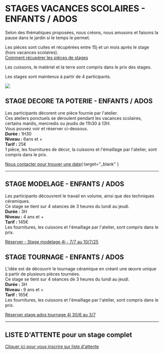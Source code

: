
# STAGES VACANCES SCOLAIRES - ENFANTS / ADOS  

Selon des thématiques proposées, nous créons, nous amusons et faisons la pause dans le jardin si le temps le permet.

Les pièces sont cuites et récupérées entre 15j et un mois après le stage (hors vacances scolaires).  
[Comment récupérer les pièces de stages](recuperation_pieces)

Les cuissons, le matériel et la terre sont compris dans le prix des stages.

Les stages sont maintenus à partir de 4 participants.  

<img src="/images/image_elephant_céramique_enfant.jpeg" class="image-stage">

## STAGE DECORE TA POTERIE - ENFANTS / ADOS  
Les participants décorent une pièce fournie par l'atelier.   
Ces ateliers ponctuels se déroulent pendant les vacances scolaires, certains mardis, mercredis ou jeudis de 11h30 à 13H.  
Vous pouvez voir et réserver ci-dessous.  
**Durée :** 1H30   
**Niveau :** 6ans et +  
**Tarif :** 25€  
1 pièce, les fournitures de décor, la cuissons et l'émaillage par l'atelier, sont compris dans le prix.  

[Nous contacter pour trouver une date](https://docs.google.com/forms/d/e/1FAIpQLScDnAGxa7UlusJ0sVcahW_FnYDXCc4BQsAE5W8vGXzb9_z4pg/viewform?entry.1318731939&entry.625861564&entry.1682638982&entry.1661862399&entry.635975601){:target="_blank" }  

---
  
## STAGE MODELAGE - ENFANTS / ADOS  
Les participants découvrent le travail en volume, ainsi que des techniques céramiques.  
Ce stage se tient sur 4 séances de 3 heures du lundi au jeudi.  
**Durée :** 3H  
**Niveau :** 4 ans et +  
**Tarif :** 145€  
Les fournitures, les cuissons et l'émaillage par l'atelier, sont compris dans le prix.  

<!-- Début de widget de lien Calendly -->
<link href="https://assets.calendly.com/assets/external/widget.css" rel="stylesheet">
<script src="https://assets.calendly.com/assets/external/widget.js" type="text/javascript" async></script>
<a href="" onclick="Calendly.initPopupWidget({url: 'https://calendly.com/fansdeterre/stage-jeunes-modelage-juillet'});return false;">Réserver - Stage modelage 4j - 7/7 au 10/7/25</a>
<!-- Fin de widget de lien Calendly -->

## STAGE TOURNAGE - ENFANTS / ADOS  
L’idée est de découvrir le tournage céramique en créant une œuvre unique à partir de plusieurs pièces tournées.  
Ce stage se tient sur 4 séances de 3 heures du lundi au jeudi.  
**Durée :** 3H  
**Niveau :** 9 ans et +  
**Tarif :** 165€  
Les fournitures, les cuissons et l'émaillage par l'atelier, sont compris dans le prix.  

<!-- Début de widget de lien Calendly -->
<link href="https://assets.calendly.com/assets/external/widget.css" rel="stylesheet">
<script src="https://assets.calendly.com/assets/external/widget.js" type="text/javascript" async></script>
<a href="" onclick="Calendly.initPopupWidget({url: 'https://calendly.com/fansdeterre/stage-ados-tournage-juillet'});return false;">Réserver stage ados tournage 4j 30/6 au 3/7</a>
<!-- Fin de widget de lien Calendly -->   

---
## LISTE D'ATTENTE pour un stage complet   
[Cliquer ici pour vous inscrire sur liste d'attente](https://docs.google.com/forms/d/e/1FAIpQLScDnAGxa7UlusJ0sVcahW_FnYDXCc4BQsAE5W8vGXzb9_z4pg/viewform?entry.1318731939&entry.625861564&entry.1682638982&entry.1661862399&entry.635975601)  

